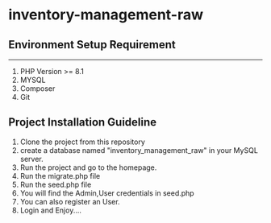 # inventory-management-raw

## Environment Setup Requirement
-----------------------------------
1. PHP Version >= 8.1
2. MYSQL
3. Composer
5. Git

Project Installation Guideline
-------------------------------
1. Clone the project from this repository
2. create a database named "inventory_management_raw" in your MySQL server.
3. Run the project and go to the homepage.
4. Run the migrate.php file
5. Run the seed.php file
6. You will find the Admin,User credentials in seed.php
7. You can also register an User.
8. Login and Enjoy....
